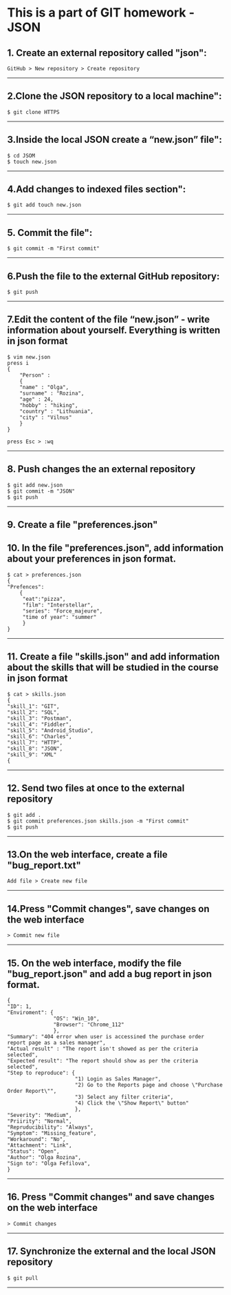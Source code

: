 # This is a part of GIT homework - JSON
## 1. Create an external repository called "json": 
```
GitHub > New repository > Create repository 
```
***
## 2.Clone the JSON repository to a local machine": 
```
$ git clone HTTPS
```
***
## 3.Inside the local JSON create a “new.json” file": 
```
$ cd JSOM
$ touch new.json
```
***
## 4.Add changes to indexed files section": 
```
$ git add touch new.json
```
***
## 5. Commit the file": 
```
$ git commit -m "First commit"
```
***
## 6.Push the file to the external GitHub repository: 
```
$ git push
```
***
## 7.Edit the content of the file “new.json” - write information about yourself. Everything is written in json format
```
$ vim new.json
press i
{
	"Person" :
	{
	"name" : "Olga",
	"surname" : "Rozina",
	"age" : 24,
	"hobby" : "hiking",
	"country" : "Lithuania",
	"city" : "Vilnus"
	}
}

press Esc > :wq
```
***
## 8. Push changes the an external repository
```
$ git add new.json
$ git commit -m "JSON"
$ git push
```
***
## 9. Create a file "preferences.json"
## 10. In the file "preferences.json", add information about your preferences in json format. 
```
$ cat > preferences.json
{
"Prefences":
    {
     "eat":"pizza",
     "film": "Interstellar",
     "series": "Force_majeure",
     "time of year": "summer"
     }
}
```
***
## 11. Create a file "skills.json" and add information about the skills that will be studied in the course in json format
```
$ cat > skills.json
{
"skill_1": "GIT",
"skill_2": "SQL",
"skill_3": "Postman",
"skill_4": "Fiddler", 
"skill_5": "Android_Studio",
"skill_6": "Charles",
"skill_7": "HTTP",
"skill_8": "JSON", 
"skill_9": "XML"
{
```
***
## 12. Send two files at once to the external repository
```
$ git add .
$ git commit preferences.json skills.json -m "First commit"
$ git push
```
***
## 13.On the web interface, create a file "bug_report.txt"
```
Add file > Create new file
```
***
## 14.Press "Commit changes", save changes on the web interface
```
> Commit new file
```
***
## 15. On the web interface, modify the file "bug_report.json" and add a bug report in json format.
```
{
"ID": 1,
"Enviroment": {
               "OS": "Win_10",
               "Browser": "Chrome_112"
               },
"Summary": "404 error when user is accessined the purchase order report page as a sales manager",
"Actual result" : "The report isn't showed as per the criteria selected",
"Expected result": "The report should show as per the criteria selected",
"Step to reproduce": {
                      "1) Login as Sales Manager",
                      "2) Go to the Reports page and choose \"Purchase Order Report\"",
                      "3) Select any filter criteria",
                      "4) Click the \"Show Report\" button"
                      },
"Severity": "Medium",
"Priirity": "Normal",
"Repruducibility": "Always",
"Symptom": "Missing_feature",
"Workaround": "No",
"Attachment": "Link",
"Status": "Open",
"Author": "Olga Rozina",
"Sign to": "Olga Fefilova",
}
```
***
## 16. Press "Commit changes" and save changes on the web interface
```
> Commit changes
```
***
## 17. Synchronize the external and the local JSON repository
```
$ git pull
```
***
